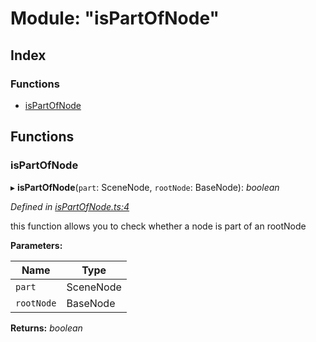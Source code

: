 
# Module: "isPartOfNode"

## Index

### Functions

* [isPartOfNode](_ispartofnode_.md#ispartofnode)

## Functions

###  isPartOfNode

▸ **isPartOfNode**(`part`: SceneNode, `rootNode`: BaseNode): *boolean*

*Defined in [isPartOfNode.ts:4](https://github.com/figma-plugin-helper-functions/figma-plugin-helpers/blob/501e0ea/src/helpers/isPartOfNode.ts#L4)*

this function allows you to check whether a node is part of an rootNode

**Parameters:**

Name | Type |
------ | ------ |
`part` | SceneNode |
`rootNode` | BaseNode |

**Returns:** *boolean*
